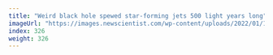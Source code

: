 ```yaml
---
title: "Weird black hole spewed star-forming jets 500 light years long"
imageUrl: "https://images.newscientist.com/wp-content/uploads/2022/01/19155539/PRI_219069238.jpg?width=600"
index: 326
weight: 326
---
```

